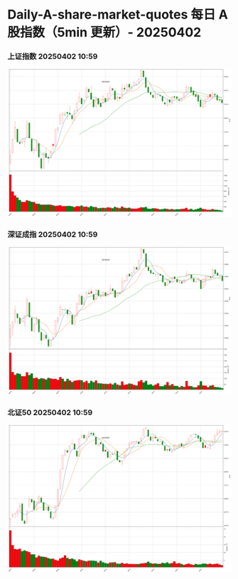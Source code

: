 
# Daily-A-share-market-quotes 每日 A 股指数（5min 更新）- 20250402

### 上证指数 20250402 10:59
![](./fig/2025/4/20250402-sh000001.png)

### 深证成指 20250402 10:59
![](./fig/2025/4/20250402-sz399001.png)

### 北证50 20250402 10:59
![](./fig/2025/4/20250402-bj899050.png)
